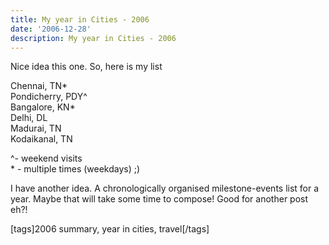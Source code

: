```yaml
---
title: My year in Cities - 2006
date: '2006-12-28'
description: My year in Cities - 2006
---
```


Nice idea this one. So, here is my list

Chennai, TN\*  
Pondicherry, PDY^  
Bangalore, KN\*  
Delhi, DL  
Madurai, TN  
Kodaikanal, TN

^- weekend visits  
\* - multiple times (weekdays) ;)

I have another idea. A chronologically organised milestone-events list for a year. Maybe that will take some time to compose! Good for another post eh?!

\[tags\]2006 summary, year in cities, travel\[/tags\]
